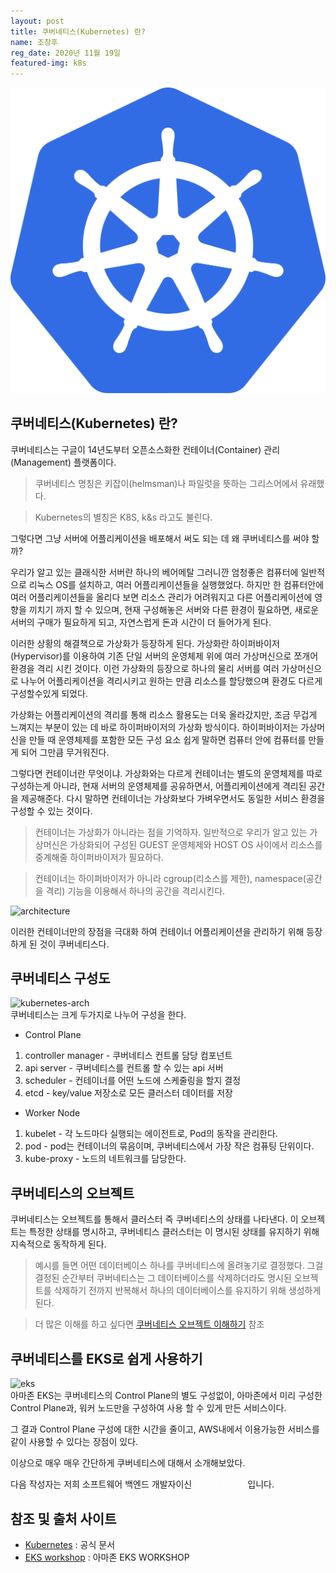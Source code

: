 ```yaml
---
layout: post
title: 쿠버네티스(Kubernetes) 란?
name: 조창후
reg_date: 2020년 11월 19일
featured-img: k8s
---
```

![kubernetes](https://raw.githubusercontent.com/kubernetes/kubernetes/1df1f882c4421d313abb468fef5c15f89983471c/logo/logo.svg)  

## 쿠버네티스(Kubernetes) 란?
쿠버네티스는 구글이 14년도부터 오픈소스화한 컨테이너(Container) 관리(Management) 플랫폼이다.
>쿠버네티스 명칭은 키잡이(helmsman)나 파일럿을 뜻하는 그리스어에서 유래했다.  

>Kubernetes의 별칭은 K8S, k&s 라고도 불린다.  

그렇다면 그냥 서버에 어플리케이션을 배포해서 써도 되는 데 왜 쿠버네티스를 써야 할까?

우리가 알고 있는 클래식한 서버란 하나의 베어메탈 그러니깐 엄청좋은 컴퓨터에 일반적으로 리눅스 OS를 설치하고, 여러 어플리케이션들을 실행했었다. 하지만 한 컴퓨터안에 여러 어플리케이션들을 올리다 보면 리소스 관리가 어려워지고 다른 어플리케이션에 영향을 끼치기 까지 할 수 있으며, 현재 구성해놓은 서버와 다른 환경이 필요하면, 새로운 서버의 구매가 필요하게 되고, 자연스럽게 돈과 시간이 더 들어가게 된다.

이러한 상황의 해결책으로 가상화가 등장하게 된다. 가상화란 하이퍼바이저(Hypervisor)를 이용하여 기존 단일 서버의 운영체제 위에 여러 가상머신으로 쪼개어 환경을 격리 시킨 것이다. 이런 가상화의 등장으로 하나의 물리 서버를 여러 가상머신으로 나누어 어플리케이션을 격리시키고 원하는 만큼 리소스를 할당했으며 환경도 다르게 구성할수있게 되었다.

가상화는 어플리케이션의 격리를 통해 리소스 활용도는 더욱 올라갔지만, 조금 무겁게 느껴지는 부분이 있는 데 바로 하이퍼바이저의 가상화 방식이다. 하이퍼바이저는 가상머신을 만들 때 운영체제를 포함한 모든 구성 요소 쉽게 말하면 컴퓨터 안에 컴퓨터를 만들게 되어 그만큼 무거워진다.

그렇다면 컨테이너란 무엇이냐. 가상화와는 다르게 컨테이너는 별도의 운영체제를 따로 구성하는게 아니라, 현재 서버의 운영체제를 공유하면서, 어플리케이션에게 격리된 공간을 제공해준다. 다시 말하면 컨테이너는 가상화보다 가벼우면서도 동일한 서비스 환경을 구성할 수 있는 것이다.
>컨테이너는 가상화가 아니라는 점을 기억하자. 일반적으로 우리가 알고 있는 가상머신은 가상화되어 구성된 GUEST 운영체제와 HOST OS 사이에서 리소스를 중계해줄 하이퍼바이저가 필요하다.  

>컨테이너는 하이퍼바이저가 아니라 cgroup(리소스를 제한), namespace(공간을 격리) 기능을 이용해서 하나의 공간을 격리시킨다.

![architecture](https://d33wubrfki0l68.cloudfront.net/26a177ede4d7b032362289c6fccd448fc4a91174/eb693/images/docs/container_evolution.svg)

이러한 컨테이너만의 장점을 극대화 하여 컨테이너 어플리케이션을 관리하기 위해 등장하게 된 것이 쿠버네티스다.

## 쿠버네티스 구성도
![kubernetes-arch](https://upload.wikimedia.org/wikipedia/commons/b/be/Kubernetes.png)  
쿠버네티스는 크게 두가지로 나누어 구성을 한다.
- Control Plane
1. controller manager - 쿠버네티스 컨트롤 담당 컴포넌트
2. api server - 쿠버네티스를 컨트롤 할 수 있는 api 서버
3. scheduler - 컨테이너를 어떤 노드에 스케줄링을 할지 결정
4. etcd - key/value 저장소로 모든 클러스터 데이터를 저장

- Worker Node
1. kubelet - 각 노드마다 실행되는 에이전트로, Pod의 동작을 관리한다.
2. pod - pod는 컨테이너의 묶음이며, 쿠버네티스에서 가장 작은 컴퓨팅 단위이다.
3. kube-proxy - 노드의 네트워크를 담당한다.

## 쿠버네티스의 오브젝트
쿠버네티스는 오브젝트를 통해서 클러스터 즉 쿠버네티스의 상태를 나타낸다. 이 오브젝트는 특정한 상태를 명시하고, 쿠버네티스 클러스터는 이 명시된 상태를 유지하기 위해 지속적으로 동작하게 된다.
> 예시를 들면 어떤 데이터베이스 하나를 쿠버네티스에 올려놓기로 결정했다. 그걸 결정된 순간부터 쿠버네티스는 그 데이터베이스를 삭제하더라도 명시된 오브젝트를 삭제하기 전까지 반복해서 하나의 데이터베이스를 유지하기 위해 생성하게 된다.

> 더 많은 이해를 하고 싶다면 [쿠버네티스 오브젝트 이해하기](https://kubernetes.io/ko/docs/concepts/overview/working-with-objects/kubernetes-objects/) 참조

## 쿠버네티스를 EKS로 쉽게 사용하기
![eks](https://www.eksworkshop.com/images/introduction/eks-high-level.svg)  
아마존 EKS는 쿠버네티스의 Control Plane의 별도 구성없이, 아마존에서 미리 구성한 Control Plane과, 워커 노드만을 구성하여 사용 할 수 있게 만든 서비스이다.

그 결과 Control Plane 구성에 대한 시간을 줄이고, AWS내에서 이용가능한 서비스를 같이 사용할 수 있다는 장점이 있다.

이상으로 매우 매우 간단하게 쿠버네티스에 대해서 소개해보았다.

다음 작성자는 저희 소프트웨어 백엔드 개발자이신 <font color='#FFFFFF'>김영한 연구원</font> 입니다.

## 참조 및 출처 사이트
- [Kubernetes](https://kubernetes.io/) : 공식 문서
- [EKS workshop](https://www.eksworkshop.com/) : 아마존 EKS WORKSHOP
